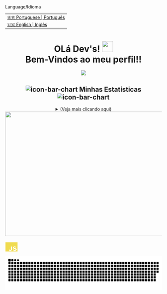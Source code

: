 <div>
<table
	<h2>Language/Idioma</h2>
	
  <tr>
    <td>
      <a href="README.md">🇧🇷 Portuguese | Português</a>
    </td>
  </tr>
  <tr>
    <td>
      <a href="readme_en-us.md">🇺🇸 English | Inglês</a>
    </td>
  </tr>
</table>




<h1 align="center">
  OLá Dev's!
<img  width="35px" height="35px" src="https://c.tenor.com/_4EQjxYqQawAAAAi/thumbs-up.gif">
  <br />
  Bem-Vindos ao meu perfil!!
</h1>



</div>
<p align=center>
   <img src= "https://readme-typing-svg.herokuapp.com?font=Press+Start+2P&color=%237E3ACE&size=24&duration=6420&center=true&vCenter=true&width=999&height=99&lines=Meu+nome+%C3%A9+Luís+Armando;Sou+Desenvolvedor+Júnior;Gosto+de+criar%2C+adaptar+e+facilitar"/>
<p>



<h2 align="center"><img width="30px" alt="icon-bar-chart" src="https://emojipedia-us.s3.amazonaws.com/source/microsoft-teams/337/alien-monster_1f47e.png"> Minhas Estatísticas <img width="30px" alt="icon-bar-chart" src="https://emojipedia-us.s3.amazonaws.com/source/microsoft-teams/337/alien-monster_1f47e.png"></h2>

<details> 
<summary align="center">(Veja mais clicando aqui)</summary>
	<br/
	    
<div align="center">
	<div style="display: flex; align-items: flex-start;">
	<a href="https://github.com/Luis-Armandoo">
	<img align="start" width="503px" src="https://github-readme-stats.vercel.app/api?username=Luis-Armandoo&bg_color=1D0038&title_color=901490&text_color=f8c9f8&hide_border=true&show_icons=true&icon_color=901490&locale=pt-br" />
	<img align="end" width="503px" src="http://github-readme-streak-stats.herokuapp.com?user=Luis-Armandoo&hide_border=true&date_format=M%20j%5B%2C%20Y%5D&background=1D0038&currStreakNum=901490&sideNums=901490&sideLabels=F8C9F8&dates=7C6E81E0&stroke=7C6C81&ring=B500FF&fire=F8209A&currStreakLabel=B500FF" />
		</br>
	<img align="center" width="300px" src="https://github-readme-stats.vercel.app/api/top-langs/?username=Luis-Armandoo&bg_color=1D0038&title_color=901490&text_color=f8c9f8&hide_border=true&locale=pt-br" />
	</div>
</div>   
</details>



<div align="center">
	<img width="600px" height="400px" src="https://acegif.com/wp-content/gif/anime-sleep-75.gif"/>
</div>


<div style="display: inline_block">
	<br>
	<img align="center" alt="Luis-Js" height="30" width="40" src="https://raw.githubusercontent.com/devicons/devicon/master/icons/javascript/javascript-plain.svg">
</div>

![Snake animation](https://github.com/Luis-Armandoo/Luis-Armandoo/blob/output/github-contribution-grid-snake.svg)
